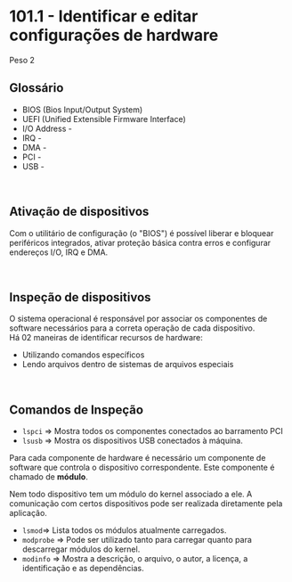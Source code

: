 # 101.1 - Identificar e editar configurações de hardware

Peso 2

## Glossário 
- BIOS (Bios Input/Output System)
- UEFI (Unified Extensible Firmware Interface)
- I/O Address - 
- IRQ - 
- DMA - 
- PCI - 
- USB - 

</br>

## Ativação de dispositivos

Com o utilitário de configuração (o "BIOS") é possível liberar e bloquear periféricos integrados, ativar proteção básica contra erros e configurar endereços I/O, IRQ e DMA.

</br>

## Inspeção de dispositivos

O sistema operacional é responsável por associar os componentes de software necessários para a correta operação de cada dispositivo.   
Há 02 maneiras de identificar recursos de hardware:
- Utilizando comandos específicos
- Lendo arquivos dentro de sistemas de arquivos especiais

</br>

## Comandos de Inspeção

- `lspci` => Mostra todos os componentes conectados ao barramento PCI
- `lsusb` => Mostra os dispositivos USB conectados à máquina.

Para cada componente de hardware é necessário um componente de software que controla o dispositivo correspondente. Este componente é chamado de **módulo**.

Nem todo dispositivo tem um módulo do kernel associado a ele. A comunicação com certos dispositivos pode ser realizada diretamente pela aplicação.

- `lsmod`=> Lista todos os módulos atualmente carregados.
- `modprobe` => Pode ser utilizado tanto para carregar quanto para descarregar módulos do kernel. 
- `modinfo` => Mostra a descrição, o arquivo, o autor, a licença, a identificação e as dependências.